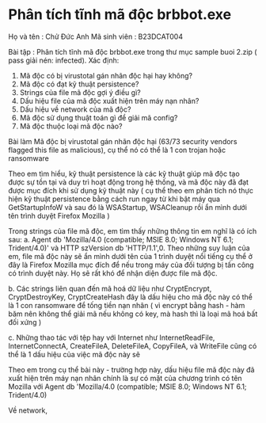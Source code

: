 # Phân tích tĩnh mã độc brbbot.exe

Họ và tên : Chử Đức Anh
Mã sinh viên : B23DCAT004

Bài tập : Phân tích tĩnh mã độc brbbot.exe trong thư mục sample buoi 2.zip ( pass giải nén: infected). Xác định:
1. Mã độc có bị virustotal gán nhãn độc hại hay không?
2. Mã độc có đạt kỹ thuật persistence?
3. Strings của file mã độc gợi ý điều gì?
4. Dấu hiệu file của mã độc xuất hiện trên máy nạn nhân?
5. Dấu hiệu về network của mã độc?
6. Mã độc sử dụng thuật toán gì để giải mã config?
7. Mã độc thuộc loại mã độc nào?

Bài làm
Mã độc bị virustotal gán nhãn độc hại (63/73 security vendors flagged this file as malicious), cụ thể nó có thể là 1 con trojan hoặc ransomware


Theo em tìm hiểu, kỹ thuật persistence là các kỹ thuật giúp mã độc tạo được sự tồn tại và duy trì hoạt động trong hệ thống, và mã độc này đã đạt được mục đích khi sử dụng kỹ thuật này ( cụ thể theo em phân tích nó thực hiện kỹ thuật persistence bằng cách run ngay từ khi bật máy qua GetStartupInfoW và sau đó là WSAStartup, WSACleanup rồi ẩn mình dưới tên trình duyệt Firefox Mozilla )


Trong strings của file mã độc, em tìm thấy những thông tin em nghĩ là có ích sau:
a. Agent db 'Mozilla/4.0 (compatible; MSIE 8.0; Windows NT 6.1; Trident/4.0)' và HTTP szVersion db 'HTTP/1.1',0. Theo những suy luận của em, file mã độc này sẽ ẩn mình dưới tên của 1 trình duyệt nổi tiếng cụ thể ở đây là Firefox Mozilla mục đích để nếu trong máy của đối tượng bị tấn công có trình duyệt này. Họ sẽ rất khó để nhận diện được file mã độc.

b. Các strings liên quan đến mã hoá dữ liệu như CryptEncrypt, CryptDestroyKey, CryptCreateHash đây là dấu hiệu cho mã độc này có thể là 1 con ransomware để tống tiền nạn nhân ( vì encrypt bằng hash - hàm băm nên không thể giải mã nếu không có key, mà hash thì là loại mã hoá bất đối xứng )

c. Những thao tác với tệp hay với Internet như InternetReadFile, InternetConnectA, CreateFileA, DeleteFileA, CopyFileA, và WriteFile cũng có thể là 1 dấu hiệu của việc mã độc này sẽ 


Theo em trong cụ thể bài này - trường hợp này, dấu hiệu file mã độc này đã xuất hiện trên máy nạn nhân chính là sự có mặt của chương trình có tên Mozilla với Agent db 'Mozilla/4.0 (compatible; MSIE 8.0; Windows NT 6.1; Trident/4.0)


Về network, 
